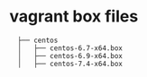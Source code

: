 # vagrant box files

```shell
  ├── centos
  │   ├── centos-6.7-x64.box  
  │   ├── centos-6.9-x64.box  
  │   ├── centos-7.4-x64.box
```
